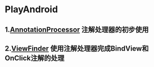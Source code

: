 # PlayAndroid
## 1.[AnnotationProcessor](https://github.com/smart1024/PlayAndroid/tree/main/AnnotationProcessor) 注解处理器的初步使用

## 2.[ViewFinder](https://github.com/smart1024/PlayAndroid/tree/main/ViewFinder) 使用注解处理器完成BindView和OnClick注解的处理

